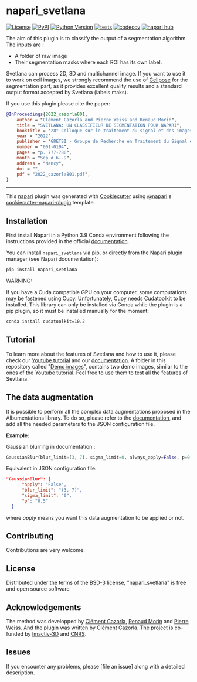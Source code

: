 # napari_svetlana

[![License](https://img.shields.io/pypi/l/napari_svetlana.svg?color=green)](https://bitbucket.org/koopa31/napari_svetlana/src/main/LICENSE)
[![PyPI](https://img.shields.io/pypi/v/napari_svetlana.svg?color=green)](https://pypi.org/project/napari_svetlana)
[![Python Version](https://img.shields.io/pypi/pyversions/napari_svetlana.svg?color=green)](https://python.org)
[![tests](https://bitbucket.org/koopa31/napari_svetlana/workflows/tests/badge.svg)](https://bitbucket.org/koopa31/napari_svetlana/actions)
[![codecov](https://codecov.io/gh/koopa31/napari_svetlana/branch/main/graph/badge.svg)](https://codecov.io/gh/koopa31/napari_svetlana)
[![napari hub](https://img.shields.io/endpoint?url=https://api.napari-hub.org/shields/napari_svetlana)](https://napari-hub.org/plugins/napari_svetlana)

The aim of this plugin is to classify the output of a segmentation algorithm.
The inputs are :
<ul>
  <li>A folder of raw image</li>
  <li>Their segmentation masks where each ROI has its own label.</li>
</ul>

Svetlana can process 2D, 3D and multichannel image. If you want to use it to work on cell images, we strongly
recommend the use of [Cellpose](https://www.cellpose.org) for the segmentation part, as it provides excellent quality results and a standard output format
accepted by Svetlana (labels maks). 

If you use this plugin please cite the paper: 

```bibtex
@InProceedings{2022_cazorla801,
	author = "Clément Cazorla and Pierre Weiss and Renaud Morin",
	title = "SVETLANA: UN CLASSIFIEUR DE SEGMENTATION POUR NAPARI",
	booktitle = "28° Colloque sur le traitement du signal et des images",
	year = "2022",
	publisher = "GRETSI - Groupe de Recherche en Traitement du Signal et des Images",
	number = "001-0194",
	pages = "p. 777-780",
	month = "Sep # 6--9",
	address = "Nancy",
	doi = "",
	pdf = "2022_cazorla801.pdf",
}
```

----------------------------------

This [napari] plugin was generated with [Cookiecutter] using [@napari]'s [cookiecutter-napari-plugin] template.

<!--
Don't miss the full getting started guide to set up your new package:
https://github.com/napari/cookiecutter-napari-plugin#getting-started

and review the napari docs for plugin developers:
https://napari.org/plugins/stable/index.html
-->

## Installation

First install Napari in a Python 3.9 Conda environment following the instructions provided
in the official [documentation](https://napari.org/stable/tutorials/fundamentals/installation.html).

You can install `napari_svetlana` via [pip], or directly from the Napari plugin manager (see Napari documentation):
```bash
pip install napari_svetlana
```
WARNING:

If you have a Cuda compatible GPU on your computer, some computations may be fastened
using Cupy. Unfortunately, Cupy needs Cudatoolkit to be installed. This library can only be installed via 
Conda while the plugin is a pip plugin, so it must be installed manually for the moment:
```bash
conda install cudatoolkit=10.2 
```

## Tutorial

To learn more about the features of
Svetlana and how to use it, please check our [Youtube tutorial](https://youtube.com) and
our [documentation](https://svetlana-documentation.readthedocs.io/en/latest/).
A folder in this repository called "[Demo images](https://bitbucket.org/koopa31/napari_svetlana/src/main/Demo%20images/)", contains two demo images, similar to the ones
of the Youtube tutorial. Feel free to use them to test all the features of Sevtlana.

## The data augmentation 

It is possible to perform all the complex data augmentations proposed in the Albumentations
library. To do so, please refer to the [documentation](https://albumentations.ai/docs/getting_started/transforms_and_targets/),
and add all the needed parameters to the JSON configuration file.

**Example:**

Gaussian blurring in documentation :

```python
GaussianBlur(blur_limit=(3, 7), sigma_limit=0, always_apply=False, p=0.5)
```

Equivalent in JSON configuration file:
```json
"GaussianBlur": {
      "apply": "False",
      "blur_limit": "(3, 7)",
      "sigma_limit": "0", 
      "p": "0.5"
  }
```

where _apply_ means you want this data augmentation to be applied or not.

## Contributing

Contributions are very welcome.

## License

Distributed under the terms of the [BSD-3] license,
"napari_svetlana" is free and open source software

## Acknowledgements

The method was developped by [Clément Cazorla](https://koopa31.github.io/), [Renaud Morin](https://www.linkedin.com/in/renaud-morin-6a42665b/?originalSubdomain=fr) and [Pierre Weiss](https://www.math.univ-toulouse.fr/~weiss/). And the plugin was written by
Clément Cazorla. The project is co-funded by [Imactiv-3D](https://www.imactiv-3d.com/) and [CNRS](https://www.cnrs.fr/fr).

## Issues

If you encounter any problems, please [file an issue] along with a detailed description.

[napari]: https://github.com/napari/napari
[Cookiecutter]: https://github.com/audreyr/cookiecutter
[@napari]: https://github.com/napari
[MIT]: http://opensource.org/licenses/MIT
[BSD-3]: http://opensource.org/licenses/BSD-3-Clause
[GNU GPL v3.0]: http://www.gnu.org/licenses/gpl-3.0.txt
[GNU LGPL v3.0]: http://www.gnu.org/licenses/lgpl-3.0.txt
[Apache Software License 2.0]: http://www.apache.org/licenses/LICENSE-2.0
[Mozilla Public License 2.0]: https://www.mozilla.org/media/MPL/2.0/index.txt
[cookiecutter-napari-plugin]: https://github.com/napari/cookiecutter-napari-plugin

[napari]: https://github.com/napari/napari
[tox]: https://tox.readthedocs.io/en/latest/
[pip]: https://pypi.org/project/pip/
[PyPI]: https://pypi.org/
